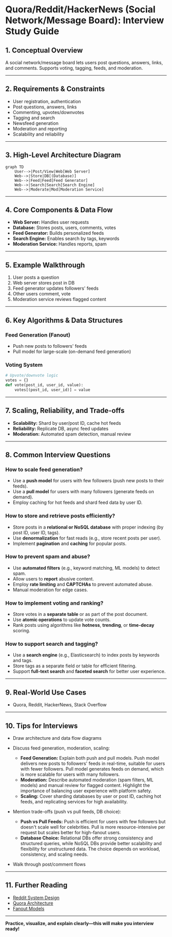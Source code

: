 # Quora/Reddit/HackerNews (Social Network/Message Board): Interview Study Guide

## 1. Conceptual Overview
A social network/message board lets users post questions, answers, links, and comments. Supports voting, tagging, feeds, and moderation.

---

## 2. Requirements & Constraints
- User registration, authentication
- Post questions, answers, links
- Commenting, upvotes/downvotes
- Tagging and search
- Newsfeed generation
- Moderation and reporting
- Scalability and reliability

---

## 3. High-Level Architecture Diagram
```mermaid
graph TD
    User-->|Post/View|Web[Web Server]
    Web-->|Store|DB[(Database)]
    Web-->|Feed|Feed[Feed Generator]
    Web-->|Search|Search[Search Engine]
    Web-->|Moderate|Mod[Moderation Service]
```


---

## 4. Core Components & Data Flow
- **Web Server:** Handles user requests
- **Database:** Stores posts, users, comments, votes
- **Feed Generator:** Builds personalized feeds
- **Search Engine:** Enables search by tags, keywords
- **Moderation Service:** Handles reports, spam

---

## 5. Example Walkthrough
1. User posts a question
2. Web server stores post in DB
3. Feed generator updates followers' feeds
4. Other users comment, vote
5. Moderation service reviews flagged content

---

## 6. Key Algorithms & Data Structures
### Feed Generation (Fanout)
- Push new posts to followers' feeds
- Pull model for large-scale (on-demand feed generation)

### Voting System
```python
# Upvote/downvote logic
votes = {}
def vote(post_id, user_id, value):
    votes[(post_id, user_id)] = value
```

---

## 7. Scaling, Reliability, and Trade-offs
- **Scalability:** Shard by user/post ID, cache hot feeds
- **Reliability:** Replicate DB, async feed updates
- **Moderation:** Automated spam detection, manual review

---

## 8. Common Interview Questions

### How to scale feed generation?
- Use a **push model** for users with few followers (push new posts to their feeds).
- Use a **pull model** for users with many followers (generate feeds on demand).
- Employ caching for hot feeds and shard feed data by user ID.

### How to store and retrieve posts efficiently?
- Store posts in a **relational or NoSQL database** with proper indexing (by post ID, user ID, tags).
- Use **denormalization** for fast reads (e.g., store recent posts per user).
- Implement **pagination** and **caching** for popular posts.

### How to prevent spam and abuse?
- Use **automated filters** (e.g., keyword matching, ML models) to detect spam.
- Allow users to **report** abusive content.
- Employ **rate limiting** and **CAPTCHAs** to prevent automated abuse.
- Manual moderation for edge cases.

### How to implement voting and ranking?
- Store votes in a **separate table** or as part of the post document.
- Use **atomic operations** to update vote counts.
- Rank posts using algorithms like **hotness**, **trending**, or **time-decay** scoring.

### How to support search and tagging?
- Use a **search engine** (e.g., Elasticsearch) to index posts by keywords and tags.
- Store tags as a separate field or table for efficient filtering.
- Support **full-text search** and **faceted search** for better user experience.

---

## 9. Real-World Use Cases
- Quora, Reddit, HackerNews, Stack Overflow

---

## 10. Tips for Interviews
- Draw architecture and data flow diagrams
- Discuss feed generation, moderation, scaling:
    - **Feed Generation:** Explain both push and pull models. Push model delivers new posts to followers' feeds in real-time, suitable for users with fewer followers. Pull model generates feeds on demand, which is more scalable for users with many followers.
    - **Moderation:** Describe automated moderation (spam filters, ML models) and manual review for flagged content. Highlight the importance of balancing user experience with platform safety.
    - **Scaling:** Cover sharding databases by user or post ID, caching hot feeds, and replicating services for high availability.

- Mention trade-offs (push vs pull feeds, DB choice):
    - **Push vs Pull Feeds:** Push is efficient for users with few followers but doesn't scale well for celebrities. Pull is more resource-intensive per request but scales better for high-fanout users.
    - **Database Choice:** Relational DBs offer strong consistency and structured queries, while NoSQL DBs provide better scalability and flexibility for unstructured data. The choice depends on workload, consistency, and scaling needs.
- Walk through post/comment flows

---

## 11. Further Reading
- [Reddit System Design](https://www.geeksforgeeks.org/system-design/design-reddit-system-design/)
- [Quora Architecture](https://www.geeksforgeeks.org/system-design/design-quora-system-design/)
- [Fanout Models](https://highscalability.com/fanout/)

---

**Practice, visualize, and explain clearly—this will make you interview ready!**
